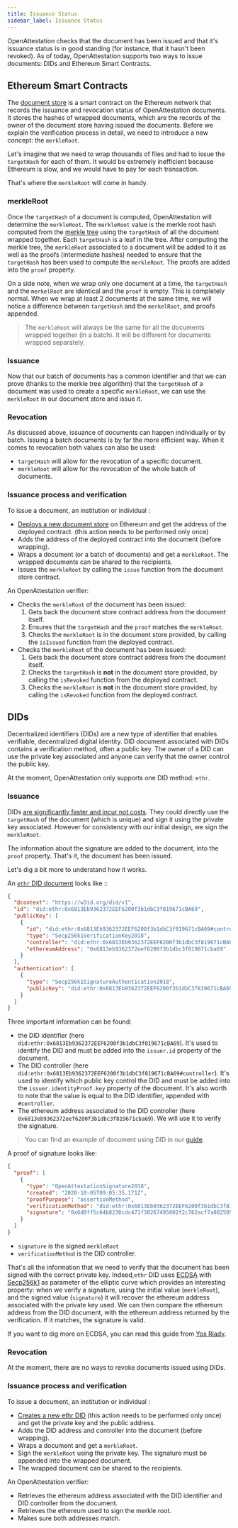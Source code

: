 ```yaml
---
title: Issuance Status
sidebar_label: Issuance Status
---
```


OpenAttestation checks that the document has been issued and that it's issuance status is in good standing (for instance, that it hasn't been revoked). As of today, OpenAttestation supports two ways to issue documents: DIDs and Ethereum Smart Contracts.

## Ethereum Smart Contracts

The [document store](/docs/verifiable-document/document-store) is a smart contract on the Ethereum network that records the issuance and revocation status of OpenAttestation documents. It stores the hashes of wrapped documents, which are the records of the owner of the document store having issued the documents. Before we explain the verification process in detail, we need to introduce a new concept: the `merkleRoot`.

Let's imagine that we need to wrap thousands of files and had to issue the `targetHash` for each of them. It would be extremely inefficient because Ethereum is slow, and we would have to pay for each transaction.

That's where the `merkleRoot` will come in handy.

### merkleRoot

Once the `targetHash` of a document is computed, OpenAttestation will determine the `merkleRoot`. The `merkleRoot` value is the merkle root hash computed from the [merkle tree](https://en.wikipedia.org/wiki/Merkle_tree) using the `targetHash` of all the document wrapped together. Each `targetHash` is a leaf in the tree. After computing the merkle tree, the `merkleRoot` associated to a document will be added to it as well as the proofs (intermediate hashes) needed to ensure that the `targetHash` has been used to compute the `merkleRoot`. The proofs are added into the `proof` property.

On a side note, when we wrap only one document at a time, the `targetHash` and the `merkelRoot` are identical and the `proof` is empty. This is completely normal. When we wrap at least 2 documents at the same time, we will notice a difference between `targetHash` and the `merkelRoot`, and proofs appended.

> The `merkleRoot` will always be the same for all the documents wrapped together (in a batch). It will be different for documents wrapped separately.

### Issuance

Now that our batch of documents has a common identifier and that we can prove (thanks to the merkle tree algorithm) that the `targetHash` of a document was used to create a specific `merkleRoot`, we can use the `merkleRoot` in our document store and issue it.

### Revocation

As discussed above, issuance of documents can happen individually or by batch. Issuing a batch documents is by far the more efficient way. When it comes to revocation both values can also be used:

- `targetHash` will allow for the revocation of a specific document.
- `merkleRoot` will allow for the revocation of the whole batch of documents.

### Issuance process and verification

To issue a document, an institution or individual :

- [Deploys a new document store](/docs/verifiable-document/document-store) on Ethereum and get the address of the deployed contract. (this action needs to be performed only once)
- Adds the address of the deployed contract into the document (before wrapping).
- Wraps a document (or a batch of documents) and get a `merkleRoot`. The wrapped documents can be shared to the recipients.
- Issues the `merkleRoot` by calling the `issue` function from the document store contract.

An OpenAttestation verifier:

- Checks the `merkleRoot` of the document has been issued:
  1. Gets back the document store contract address from the document itself.
  1. Ensures that the `targetHash` and the `proof` matches the `merkleRoot`.
  1. Checks the `merkleRoot` is in the document store provided, by calling the `isIssued` function from the deployed contract.
- Checks the `merkleRoot` of the document has been issued:
  1. Gets back the document store contract address from the document itself.
  1. Checks the `targetHash` is **not** in the document store provided, by calling the `isRevoked` function from the deployed contract.
  1. Checks the `merkleRoot` is **not** in the document store provided, by calling the `isRevoked` function from the deployed contract.

## DIDs

Decentralized identifiers (DIDs) are a new type of identifier that enables verifiable, decentralized digital identity. DID document associated with DIDs contains a verification method, often a public key. The owner of a DID can use the private key associated and anyone can verify that the owner control the public key.

At the moment, OpenAttestation only supports one DID method: `ethr`.

### Issuance

DIDs [are significantly faster and incur not costs](/docs/verifiable-document/comparison). They could directly use the `targetHash` of the document (which is unique) and sign it using the private key associated. However for consistency with our initial design, we sign the `merkleRoot`.

The information about the signature are added to the document, into the `proof` property. That's it, the document has been issued.

Let's dig a bit more to understand how it works.

An [`ethr` DID document](https://dev.uniresolver.io/1.0/identifiers/did:ethr:0x6813Eb9362372EEF6200f3b1dbC3f819671cBA69) looks like ::

```json
{
  "@context": "https://w3id.org/did/v1",
  "id": "did:ethr:0x6813Eb9362372EEF6200f3b1dbC3f819671cBA69",
  "publicKey": [
    {
      "id": "did:ethr:0x6813Eb9362372EEF6200f3b1dbC3f819671cBA69#controller",
      "type": "Secp256k1VerificationKey2018",
      "controller": "did:ethr:0x6813Eb9362372EEF6200f3b1dbC3f819671cBA69",
      "ethereumAddress": "0x6813eb9362372eef6200f3b1dbc3f819671cba69"
    }
  ],
  "authentication": [
    {
      "type": "Secp256k1SignatureAuthentication2018",
      "publicKey": "did:ethr:0x6813Eb9362372EEF6200f3b1dbC3f819671cBA69#controller"
    }
  ]
}
```

Three important information can be found:

- the DID identifier (here `did:ethr:0x6813Eb9362372EEF6200f3b1dbC3f819671cBA69`). It's used to identify the DID and must be added into the `issuer.id` property of the document.
- The DID controller (here `did:ethr:0x6813Eb9362372EEF6200f3b1dbC3f819671cBA69#controller`). It's used to identify which public key control the DID and must be added into the `issuer.identityProof.key` property of the document. It's also worth to note that the value is equal to the DID identifier, appended with `#controller`.
- The ethereum address associated to the DID controller (here `0x6813eb9362372eef6200f3b1dbc3f819671cba69`). We will use it to verify the signature.

> You can find an example of document using DID in our [guide](/docs/verifiable-document/did/raw-document).

A proof of signature looks like:

```json
{
  "proof": [
    {
      "type": "OpenAttestationSignature2018",
      "created": "2020-10-05T09:05:35.171Z",
      "proofPurpose": "assertionMethod",
      "verificationMethod": "did:ethr:0x6813Eb9362372EEF6200f3b1dbC3f819671cBA69#controller",
      "signature": "0x6d0ff5c64b8230cdc471f38267495002f2c762acf7a80250599809ee32b4255377f1adcb56fb712dee66bfeb21be6b5d802f299aea1f1edca129e88e4c1742ce1c"
    }
  ]
}
```

- `signature` is the signed `merkleRoot`
- `verificationMethod` is the DID controller.

That's all the information that we need to verify that the document has been signed with the correct private key. Indeed,`ethr` DID uses [ECDSA](https://en.wikipedia.org/wiki/Elliptic_Curve_Digital_Signature_Algorithm) with [Secp256k1](https://en.bitcoin.it/wiki/Secp256k1) as parameter of the elliptic curve which provides an interesting property: when we verify a signature, using the initial value (`merkleRoot`), and the signed value (`signature`) it will recover the ethereum address associated with the private key used. We can then compare the ethereum address from the DID document, with the ethereum address returned by the verification. If it matches, the signature is valid.

If you want to dig more on ECDSA, you can read this guide from [Yos Riady](https://yos.io/2018/11/16/ethereum-signatures/).

### Revocation

At the moment, there are no ways to revoke documents issued using DIDs.

### Issuance process and verification

To issue a document, an institution or individual :

- [Creates a new ethr DID](/docs/verifiable-document/did/create) (this action needs to be performed only once) and get the private key and the public address.
- Adds the DID address and controller into the document (before wrapping).
- Wraps a document and get a `merkleRoot`.
- Sign the `merkleRoot` using the private key. The signature must be appended into the wrapped document.
- The wrapped document can be shared to the recipients.

An OpenAttestation verifier:

- Retrieves the ethereum address associated with the DID identifier and DID controller from the document.
- Retrieves the ethereum used to sign the merkle root.
- Makes sure both addresses match.
